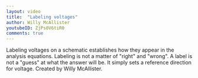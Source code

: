```yaml
---
layout: video
title:  "Labeling voltages"
author: Willy McAllister
youtubeID: ZjPs0V6tiR0
comments: true
--- 
```


Labeling voltages on a schematic establishes how they appear in the analysis equations. Labeling is not a matter of "right" and "wrong". A label is not a "guess" at what the answer will be. It simply sets a reference direction for voltage.  Created by Willy McAllister.